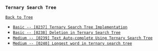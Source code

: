 ### `Ternary Search Tree`

[`Back to Tree`](../16-tree.md)

* [`Basic -- [0237] Ternary Search Tree Implementation`]()
* [`Basic -- [0238] Deletion in Ternary Search Tree`]()
* [`Medium -- [0239] Text Auto-complete Using Ternary Search Tree`]()
* [`Medium -- [0240] Longest word in ternary search tree`]()
